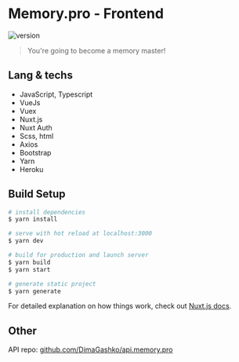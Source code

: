 # Memory.pro - Frontend
  
![version](https://img.shields.io/badge/version-0.0.02%20(sketch)-145a46)

> You're going to become a memory master!

## Lang & techs

- JavaScript, Typescript
- VueJs
- Vuex
- Nuxt.js
- Nuxt Auth
- Scss, html
- Axios
- Bootstrap
- Yarn
- Heroku

## Build Setup

``` bash
# install dependencies
$ yarn install

# serve with hot reload at localhost:3000
$ yarn dev

# build for production and launch server
$ yarn build
$ yarn start

# generate static project
$ yarn generate
```

For detailed explanation on how things work, check out [Nuxt.js docs](https://nuxtjs.org).

## Other 

API repo: [github.com/DimaGashko/api.memory.pro](https://github.com/DimaGashko/api.memory.pro)
